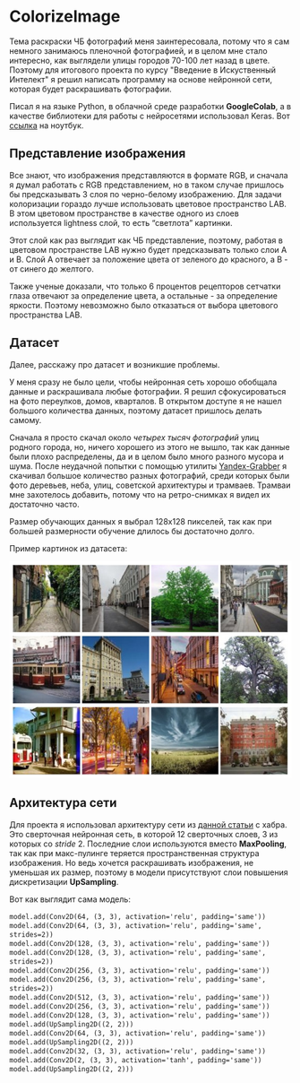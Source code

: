 # ColorizeImage
 Тема раскраски ЧБ фотографий меня заинтересовала, потому что я сам немного занимаюсь пленочной фотографией, и в целом мне стало интересно, как выглядели улицы городов 70-100 лет назад в цвете. Поэтому для итогового проекта по курсу "Введение в Искуственный Интелект" я решил написать программу на основе нейронной сети, которая будет раскрашивать фотографии.

Писал я на языке Python, в облачной среде разработки __GoogleColab__, а в качестве библиотеки для работы с нейросетями использовал Keras. Вот [ссылка](https://colab.research.google.com/drive/1dEFVyyml8uKbmKvZvf9PruGpkG0Hyqws?usp=sharing) на ноутбук.
## Представление изображения
Все знают, что изображения представляются в формате RGB, и сначала я думал работать с RGB представлением, но в таком случае пришлось бы предсказывать 3 слоя по черно-белому изображению. Для задачи колоризации гораздо лучше использовать цветовое пространство LAB.
В этом цветовом пространстве в качестве одного из слоев используется lightness слой, то есть “светлота” картинки.

Этот слой как раз выглядит как ЧБ представление, поэтому, работая в цветовом пространстве LAB нужно будет предсказывать только слои A и B.
Слой А отвечает за положение цвета от зеленого до красного, а B - от синего до желтого. 

Также ученые доказали, что только 6 процентов рецепторов сетчатки глаза отвечают за определение цвета, а остальные - за определение яркости. Поэтому невозможно было отказаться от выбора цветового пространства LAB.
## Датасет
Далее, расскажу про датасет и возникшие проблемы. 

У меня сразу не было цели, чтобы нейронная сеть хорошо обобщала данные и раскрашивала любые фотографии. Я решил сфокусироваться на фото переулков, домов, кварталов. В открытом доступе я не нашел большого количества данных, поэтому датасет пришлось делать самому.

Сначала я просто скачал около *четырех тысяч фотографий* улиц родного города, но, ничего хорошего из этого не вышло, так как данные были плохо распределены, да и в целом было много разного мусора и шума. После неудачной попытки с помощью утилиты [Yandex-Grabber](http://ufahameleon.ru/soft.aspx?id=2) я скачивал большое количество разных фотографий, среди которых были фото деревьев, неба, улиц, советской архитектуры и трамваев. Трамваи мне захотелось добавить, потому что на ретро-снимках я видел их достаточно часто.

Размер обучающих данных я выбрал 128x128 пикселей, так как при большей размерности обучение длилось бы достаточно долго. 

Пример картинок из датасета:

![](https://github.com/IlyaKuprik/ColorizeImage/blob/main/images/train_example.jpg)

## Архитектура сети
Для проекта я использовал архитектуру сети из [данной статьи](https://habr.com/ru/company/nix/blog/342388/) с хабра. Это сверточная нейронная сеть, в которой 12 сверточных слоев, 3 из которых со _stride_ 2. Последние слои используются вместо __MaxPooling__, так как при макс-пулинге теряется пространственная структура изображения. Но ведь хочется раскрашивать изображения, не уменьшая их размер, поэтому в модели присутствуют слои повышения дискретизации __UpSampling__.

Вот как выглядит сама модель:

```
model.add(Conv2D(64, (3, 3), activation='relu', padding='same'))
model.add(Conv2D(64, (3, 3), activation='relu', padding='same', strides=2))
model.add(Conv2D(128, (3, 3), activation='relu', padding='same'))
model.add(Conv2D(128, (3, 3), activation='relu', padding='same', strides=2))
model.add(Conv2D(256, (3, 3), activation='relu', padding='same'))
model.add(Conv2D(256, (3, 3), activation='relu', padding='same', strides=2))
model.add(Conv2D(512, (3, 3), activation='relu', padding='same'))
model.add(Conv2D(256, (3, 3), activation='relu', padding='same'))
model.add(Conv2D(128, (3, 3), activation='relu', padding='same'))
model.add(UpSampling2D((2, 2)))
model.add(Conv2D(64, (3, 3), activation='relu', padding='same'))
model.add(UpSampling2D((2, 2)))
model.add(Conv2D(32, (3, 3), activation='relu', padding='same'))
model.add(Conv2D(2, (3, 3), activation='tanh', padding='same'))
model.add(UpSampling2D((2, 2)))
```
